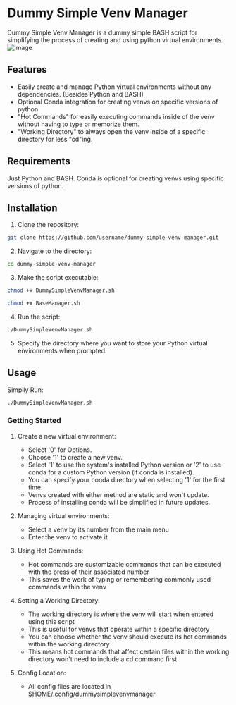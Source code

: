# Dummy Simple Venv Manager

Dummy Simple Venv Manager is a dummy simple BASH script for simplifying the process of creating and using python virtual environments.
![image](https://github.com/user-attachments/assets/2fbe4d73-a242-481b-bed4-0d73f954e7cb)

## Features

- Easily create and manage Python virtual environments without any dependencies. (Besides Python and BASH)
- Optional Conda integration for creating venvs on specific versions of python.
- "Hot Commands" for easily executing commands inside of the venv without having to type or memorize them.
- "Working Directory" to always open the venv inside of a specific directory for less "cd"ing.

## Requirements

Just Python and BASH. Conda is optional for creating venvs using specific versions of python.

## Installation

1. Clone the repository:
```bash
git clone https://github.com/username/dummy-simple-venv-manager.git
```

2. Navigate to the directory:
```bash
cd dummy-simple-venv-manager
```

3. Make the script executable:
```bash
chmod +x DummySimpleVenvManager.sh
```
```bash
chmod +x BaseManager.sh
```

4. Run the script:
```bash
./DummySimpleVenvManager.sh
```

5. Specify the directory where you want to store your Python virtual environments when prompted.

## Usage

Simpily Run:
```bash
./DummySimpleVenvManager.sh
```

### Getting Started

1. Create a new virtual environment:
   - Select '0' for Options.
   - Choose '1' to create a new venv.
   - Select '1' to use the system's installed Python version or '2' to use conda for a custom Python version (if conda is installed).
   - You can specify your conda directory when selecting '1' for the first time.
   - Venvs created with either method are static and won't update.
   - Process of installing conda will be simplified in future updates.

2. Managing virtual environments:
   - Select a venv by its number from the main menu
   - Enter the venv to activate it

3. Using Hot Commands:
   - Hot commands are customizable commands that can be executed with the press of their associated number
   - This saves the work of typing or remembering commonly used commands within the venv

4. Setting a Working Directory:
   - The working directory is where the venv will start when entered using this script
   - This is useful for venvs that operate within a specific directory
   - You can choose whether the venv should execute its hot commands within the working directory
   - This means hot commands that affect certain files within the working directory won't need to include a cd command first

5. Config Location:
   - All config files are located in $HOME/.config/dummysimplevenvmanager
